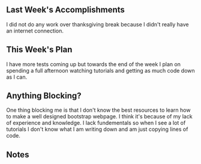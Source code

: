## Last Week's Accomplishments

I did not do any work over thanksgiving break because I didn't really have an internet connection.

## This Week's Plan

I have more tests coming up but towards the end of the week I plan on spending a full afternoon watching tutorials and getting as much code down as I can. 

## Anything Blocking?

One thing blocking me is that I don't know the best resources to learn how to make a well designed bootstrap webpage. I think it's because of my lack of experience and knowledge. I lack fundementals so when I see a lot of tutorials I don't know what I am writing down and am just copying lines of code. 

## Notes



